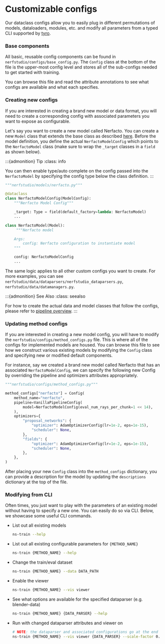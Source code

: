 # Customizable configs

Our dataclass configs allow you to easily plug in different permutations of models, dataloaders, modules, etc.
and modify all parameters from a typed CLI supported by [tyro](https://pypi.org/project/tyro/).

### Base components

All basic, reusable config components can be found in `nerfstudio/configs/base_config.py`. The `Config` class at the bottom of the file is the upper-most config level and stores all of the sub-configs needed to get started with training.

You can browse this file and read the attribute annotations to see what configs are available and what each specifies.

### Creating new configs

If you are interested in creating a brand new model or data format, you will need to create a corresponding config with associated parameters you want to expose as configurable.

Let's say you want to create a new model called Nerfacto. You can create a new `Model` class that extends the base class as described [here](pipelines/models.ipynb). Before the model definition, you define the actual `NerfactoModelConfig` which points to the `NerfactoModel` class (make sure to wrap the `_target` classes in a `field` as shown below).

:::{admonition} Tip
:class: info

You can then enable type/auto complete on the config passed into the `NerfactoModel` by specifying the config type below the class definition.
:::

```python
"""nerfstudio/models/nerfacto.py"""

@dataclass
class NerfactoModelConfig(ModelConfig):
    """Nerfacto Model Config"""

    _target: Type = field(default_factory=lambda: NerfactoModel)
    ...

class NerfactoModel(Model):
     """Nerfacto model

    Args:
        config: Nerfacto configuration to instantiate model
    """

    config: NerfactoModelConfig
    ...
```

The same logic applies to all other custom configs you want to create. For more examples, you can see `nerfstudio/data/dataparsers/nerfstudio_dataparsers.py`, `nerfstudio/data/datamanagers.py`.

:::{admonition} See Also
:class: seealso

For how to create the actual data and model classes that follow the configs, please refer to [pipeline overview](pipelines/index.rst).
:::

### Updating method configs

If you are interested in creating a new model config, you will have to modify the `nerfstudio/configs/method_configs.py` file. This is where all of the configs for implemented models are housed. You can browse this file to see how we construct various existing models by modifying the `Config` class and specifying new or modified default components.

For instance, say we created a brand new model called Nerfacto that has an associated `NerfactoModelConfig`, we can specify the following new Config by overriding the pipeline and optimizers attributes appropriately.

```python
"""nerfstudio/configs/method_configs.py"""

method_configs["nerfacto"] = Config(
    method_name="nerfacto",
    pipeline=VanillaPipelineConfig(
        model=NerfactoModelConfig(eval_num_rays_per_chunk=1 << 14),
    ),
    optimizers={
        "proposal_networks": {
            "optimizer": AdamOptimizerConfig(lr=1e-2, eps=1e-15),
            "scheduler": None,
        },
        "fields": {
            "optimizer": AdamOptimizerConfig(lr=1e-2, eps=1e-15),
            "scheduler": None,
        },
    },
)
```

After placing your new `Config` class into the `method_configs` dictionary, you can provide a description for the model by updating the `descriptions` dictionary at the top of the file.

### Modifying from CLI

Often times, you just want to play with the parameters of an existing model without having to specify a new one. You can easily do so via CLI. Below, we showcase some useful CLI commands.

- List out all existing models

  ```bash
  ns-train --help
  ```

- List out all existing configurable parameters for `{METHOD_NAME}`

  ```bash
  ns-train {METHOD_NAME} --help
  ```

- Change the train/eval dataset

  ```bash
  ns-train {METHOD_NAME} --data DATA_PATH
  ```

- Enable the viewer

  ```bash
  ns-train {METHOD_NAME} --vis viewer
  ```

- See what options are available for the specified dataparser (e.g. blender-data)

  ```bash
  ns-train {METHOD_NAME} {DATA_PARSER} --help
  ```

- Run with changed dataparser attributes and viewer on
  ```bash
  # NOTE: the dataparser and associated configurations go at the end of the command
  ns-train {METHOD_NAME} --vis viewer {DATA_PARSER} --scale-factor 0.5
  ```
